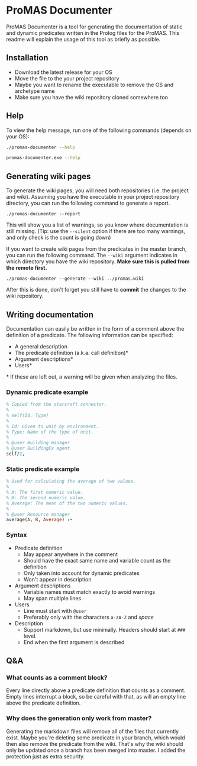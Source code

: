 # ProMAS Documenter

ProMAS Documenter is a tool for generating the documentation of static and
dynamic predicates written in the Prolog files for the ProMAS. This readme will
explain the usage of this tool as briefly as possible.

## Installation

- Download the latest release for your OS
- Move the file to the your project repository
- Maybe you want to rename the executable to remove the OS and archetype name
- Make sure you have the wiki repository cloned somewhere too

## Help

To view the help message, run one of the following commands (depends on your OS):

```bash
./promas-documenter --help
```

```bash
promas-documenter.exe --help
```

## Generating wiki pages

To generate the wiki pages, you will need both repositories (i.e. the project
and wiki). Assuming you have the executable in your project repository
directory, you can run the following command to generate a report.

```shell
./promas-documenter --report
```

This will show you a list of warnings, so you know where documentation is still
missing. (Tip: use the `--silent` option if there are too many warnings, and
only check is the count is going down)

If you want to create wiki pages from the predicates in the master branch, you
can run the following command. The `--wiki` argument indicates in which
directory you have the wiki repository. __Make sure this is pulled from the
remote first.__

```shell
./promas-documenter --generate --wiki ../promas.wiki
```

After this is done, don't forget you still have to __commit__ the changes to
the wiki repository.

## Writing documentation

Documentation can easily be written in the form of a comment above the definition
of a predicate. The following information can be specified:

- A general description
- The predicate definition (a.k.a. call definition)*
- Argument descriptions*
- Users*

\* If these are left out, a warning will be given when analyzing the files.

### Dynamic predicate example

```prolog
% Copied from the starcraft connector.
%
% self(Id, Type)
%
% Id: Given to unit by environment.
% Type: Name of the type of unit.
%
% @user Building manager
% @user BuildingEx agent
self/2,
```

### Static predicate example

```prolog
% Used for calculating the average of two values.
%
% A: The first numeric value.
% B: The second numeric value.
% Average: The mean of the two numeric values.
%
% @user Resource manager
average(A, B, Average) :-
```

### Syntax

- Predicate definition
  - May appear anywhere in the comment
  - Should have the exact same name and variable count as the definition
  - Only taken into account for dynamic predicates
  - Won't appear in description
- Argument descriptions
  - Variable names must match exactly to avoid warnings
  - May span multiple lines
- Users
  - Line must start with `@user`
  - Preferably only with the characters `a-zA-Z` and _space_
- Description
  - Support markdown, but use minimally. Headers should start at `###` level.
  - End when the first argument is described

## Q&A

### What counts as a comment block?

Every line directly above a predicate definition that counts as a comment.
Empty lines interrupt a block, so be careful with that, as will an empty line
above the predicate definition.

### Why does the generation only work from master?

Generating the markdown files will remove all of the files that currently
exist. Maybe you're deleting some predicate in your branch, which would then
also remove the predicate from the wiki. That's why the wiki should only be
updated once a branch has been merged into master. I added the protection just
as extra security.
